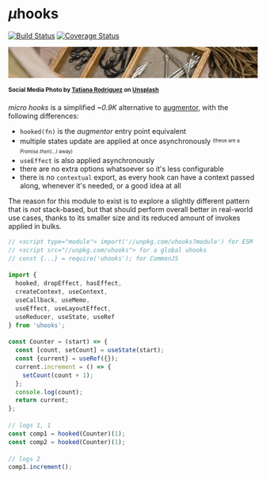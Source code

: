 # <em>µ</em>hooks

[![Build Status](https://travis-ci.com/WebReflection/uhooks.svg?branch=main)](https://travis-ci.com/WebReflection/uhooks) [![Coverage Status](https://coveralls.io/repos/github/WebReflection/uhooks/badge.svg?branch=main)](https://coveralls.io/github/WebReflection/uhooks?branch=main)

![hooks](./uhooks.jpg)

<sup>**Social Media Photo by [Tatiana Rodriguez](https://unsplash.com/@tata186) on [Unsplash](https://unsplash.com/)**</sup>

_micro hooks_ is a simplified _~0.9K_ alternative to [augmentor](https://github.com/WebReflection/augmentor#readme), with the following differences:

  * `hooked(fn)` is the *augmentor* entry point equivalent
  * multiple states update are applied at once asynchronously <sup><sub>(these are a *Promise.then(...)* away)</sub><sup>
  * `useEffect` is also applied asynchronously
  * there are no extra options whatsoever so it's less configurable
  * there is no `contextual` export, as every hook can have a context passed along, whenever it's needed, or a good idea at all

The reason for this module to exist is to explore a slightly different pattern that is *not* stack-based, but that should perform overall better in real-world use cases, thanks to its smaller size and its reduced amount of invokes applied in bulks.

```js
// <script type="module"> import('//unpkg.com/uhooks?module') for ESM
// <script src="//unpkg.com/uhooks"> for a global uhooks
// const {...} = require('uhooks'); for CommonJS

import {
  hooked, dropEffect, hasEffect,
  createContext, useContext,
  useCallback, useMemo,
  useEffect, useLayoutEffect,
  useReducer, useState, useRef
} from 'uhooks';

const Counter = (start) => {
  const [count, setCount] = useState(start);
  const {current} = useRef({});
  current.increment = () => {
    setCount(count + 1);
  };
  console.log(count);
  return current;
};

// logs 1, 1
const comp1 = hooked(Counter)(1);
const comp2 = hooked(Counter)(1);

// logs 2
comp1.increment();
```
